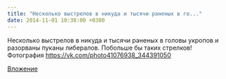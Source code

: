```yaml
---
title: "Несколько выстрелов в никуда и тысячи раненых в го..."
date: 2014-11-01 10:38:00 +0300
---
```


Несколько выстрелов в никуда и тысячи раненых в головы укропов и разорваны пуканы либералов. Побольше бы таких стрелков!
Фотография
https://vk.com/photo41076938_344391050

[Вложение](https://vk.com/photo41076938_344391050)
